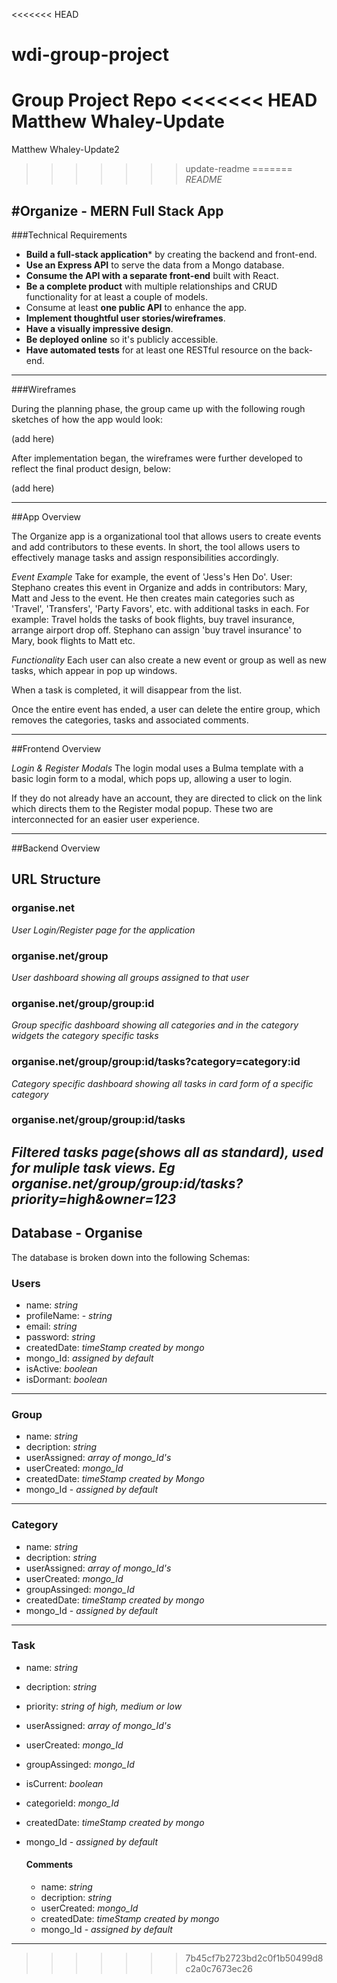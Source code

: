<<<<<<< HEAD
# wdi-group-project
Group Project Repo
<<<<<<< HEAD
Matthew Whaley-Update
=======
Matthew Whaley-Update2
>>>>>>> update-readme
=======
_README_

#Organize - MERN Full Stack App
---

###Technical Requirements

* **Build a full-stack application*** by creating the backend and front-end.
* **Use an Express API** to serve the data from a Mongo database.
* **Consume the API with a separate front-end** built with React.
* **Be a complete product** with multiple relationships and CRUD functionality for at least a couple of models.
* Consume at least **one public API** to enhance the app.
* **Implement thoughtful user stories/wireframes**.
* **Have a visually impressive design**.
* **Be deployed online** so it's publicly accessible.
* **Have automated tests** for at least one RESTful resource on the back-end.

---

###Wireframes

During the planning phase, the group came up with the following rough sketches of how the app would look:

(add here)

After implementation began, the wireframes were further developed to reflect the final product design, below:

(add here)

---

##App Overview

The Organize app is a organizational tool that allows users to create events and add contributors to these events. In short, the tool allows users to effectively manage tasks and assign responsibilities accordingly.

_Event Example_
Take for example, the event of 'Jess's Hen Do'. User: Stephano creates this event in Organize and adds in contributors: Mary, Matt and Jess to the event. He then creates main categories such as 'Travel', 'Transfers', 'Party Favors', etc. with additional tasks in each. For example: Travel holds the tasks of book flights, buy travel insurance, arrange airport drop off. Stephano can assign 'buy travel insurance' to Mary, book flights to Matt etc.

_Functionality_
Each user can also create a new event or group as well as new tasks, which appear in pop up windows.

When a task is completed, it will disappear from the list.

Once the entire event has ended, a user can delete the entire group, which removes the categories, tasks and associated comments.

---
##Frontend Overview

_Login & Register Modals_
The login modal uses a Bulma template with a basic login form to a modal, which pops up, allowing a user to login.

If they do not already have an account, they are directed to click on the link which directs them to the Register modal popup. These two are interconnected for an easier user experience.

---

##Backend Overview

## URL Structure

### organise.net
  _User Login/Register page for the application_

### organise.net/group
  _User dashboard showing all groups assigned to that user_

### organise.net/group/group:id
  _Group specific dashboard showing all categories and in the category widgets the category specific tasks_

### organise.net/group/group:id/tasks?category=category:id
  _Category specific dashboard showing all tasks in card form of a specific category_

### organise.net/group/group:id/tasks
  _Filtered tasks page(shows all as standard), used for muliple task views. Eg organise.net/group/group:id/tasks?priority=high&owner=123_
---

## Database - Organise

The database is broken down into the following Schemas:

### Users
* name: _string_
* profileName: - _string_
* email: _string_
* password: _string_
* createdDate: _timeStamp created by mongo_
* mongo_Id: _assigned by default_
* isActive: _boolean_
* isDormant: _boolean_

___

### Group
* name: _string_
* decription: _string_
* userAssigned: _array of mongo_Id's_
* userCreated: _mongo_Id_
* createdDate: _timeStamp created by Mongo_
* mongo_Id - _assigned by default_

___

### Category
* name: _string_
* decription: _string_
* userAssigned: _array of mongo_Id's_
* userCreated: _mongo_Id_
* groupAssinged: _mongo_Id_
* createdDate: _timeStamp created by mongo_
* mongo_Id - _assigned by default_

___

### Task
* name: _string_
* decription: _string_
* priority: _string of high, medium or  low_
* userAssigned: _array of mongo_Id's_
* userCreated: _mongo_Id_
* groupAssinged: _mongo_Id_
* isCurrent: _boolean_
* categorieId: _mongo_Id_
* createdDate: _timeStamp created by mongo_
* mongo_Id - _assigned by default_

  #### Comments
  * name: _string_
  * decription: _string_
  * userCreated: _mongo_Id_
  * createdDate: _timeStamp created by mongo_
  * mongo_Id - _assigned by default_
___
>>>>>>> 7b45cf7b2723bd2c0f1b50499d8c2a0c7673ec26
